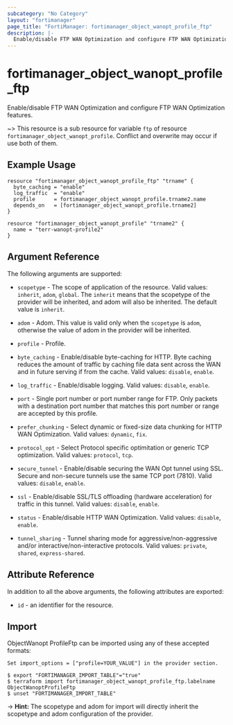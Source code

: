 ```yaml
---
subcategory: "No Category"
layout: "fortimanager"
page_title: "FortiManager: fortimanager_object_wanopt_profile_ftp"
description: |-
  Enable/disable FTP WAN Optimization and configure FTP WAN Optimization features.
---
```


# fortimanager_object_wanopt_profile_ftp
Enable/disable FTP WAN Optimization and configure FTP WAN Optimization features.

~> This resource is a sub resource for variable `ftp` of resource `fortimanager_object_wanopt_profile`. Conflict and overwrite may occur if use both of them.



## Example Usage

```hcl
resource "fortimanager_object_wanopt_profile_ftp" "trname" {
  byte_caching = "enable"
  log_traffic  = "enable"
  profile      = fortimanager_object_wanopt_profile.trname2.name
  depends_on   = [fortimanager_object_wanopt_profile.trname2]
}

resource "fortimanager_object_wanopt_profile" "trname2" {
  name = "terr-wanopt-profile2"
}
```

## Argument Reference


The following arguments are supported:

* `scopetype` - The scope of application of the resource. Valid values: `inherit`, `adom`, `global`. The `inherit` means that the scopetype of the provider will be inherited, and adom will also be inherited. The default value is `inherit`.
* `adom` - Adom. This value is valid only when the `scopetype` is `adom`, otherwise the value of adom in the provider will be inherited.
* `profile` - Profile.

* `byte_caching` - Enable/disable byte-caching for HTTP. Byte caching reduces the amount of traffic by caching file data sent across the WAN and in future serving if from the cache. Valid values: `disable`, `enable`.

* `log_traffic` - Enable/disable logging. Valid values: `disable`, `enable`.

* `port` - Single port number or port number range for FTP. Only packets with a destination port number that matches this port number or range are accepted by this profile.
* `prefer_chunking` - Select dynamic or fixed-size data chunking for HTTP WAN Optimization. Valid values: `dynamic`, `fix`.

* `protocol_opt` - Select Protocol specific optimitation or generic TCP optimization. Valid values: `protocol`, `tcp`.

* `secure_tunnel` - Enable/disable securing the WAN Opt tunnel using SSL. Secure and non-secure tunnels use the same TCP port (7810). Valid values: `disable`, `enable`.

* `ssl` - Enable/disable SSL/TLS offloading (hardware acceleration) for traffic in this tunnel. Valid values: `disable`, `enable`.

* `status` - Enable/disable HTTP WAN Optimization. Valid values: `disable`, `enable`.

* `tunnel_sharing` - Tunnel sharing mode for aggressive/non-aggressive and/or interactive/non-interactive protocols. Valid values: `private`, `shared`, `express-shared`.



## Attribute Reference

In addition to all the above arguments, the following attributes are exported:
* `id` - an identifier for the resource.

## Import

ObjectWanopt ProfileFtp can be imported using any of these accepted formats:
```
Set import_options = ["profile=YOUR_VALUE"] in the provider section.

$ export "FORTIMANAGER_IMPORT_TABLE"="true"
$ terraform import fortimanager_object_wanopt_profile_ftp.labelname ObjectWanoptProfileFtp
$ unset "FORTIMANAGER_IMPORT_TABLE"
```
-> **Hint:** The scopetype and adom for import will directly inherit the scopetype and adom configuration of the provider.
